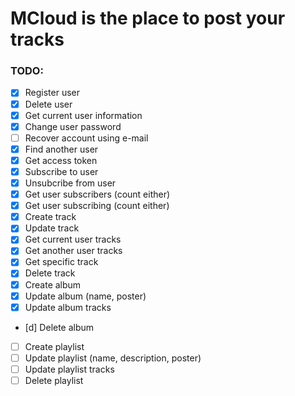 # MCloud is the place to post your tracks

### TODO:
- [x] Register user
- [x] Delete user
- [x] Get current user information
- [x] Change user password
- [ ] Recover account using e-mail
- [x] Find another user
- [x] Get access token
- [x] Subscribe to user
- [x] Unsubcribe from user
- [x] Get user subscribers (count either)
- [x] Get user subscribing (count either)
- [x] Create track
- [x] Update track
- [x] Get current user tracks
- [x] Get another user tracks
- [x] Get specific track
- [x] Delete track
- [x] Create album
- [x] Update album (name, poster)
- [x] Update album tracks
- [d] Delete album
- [ ] Create playlist
- [ ] Update playlist (name, description, poster)
- [ ] Update playlist tracks
- [ ] Delete playlist
